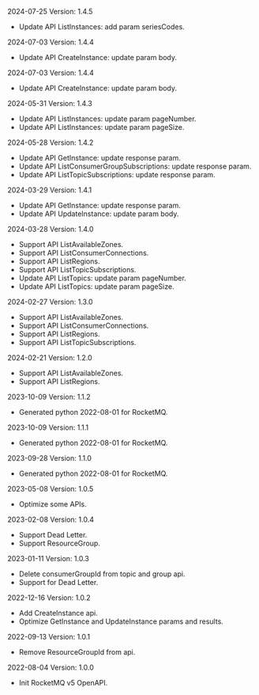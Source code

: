 2024-07-25 Version: 1.4.5
- Update API ListInstances: add param seriesCodes.


2024-07-03 Version: 1.4.4
- Update API CreateInstance: update param body.


2024-07-03 Version: 1.4.4
- Update API CreateInstance: update param body.


2024-05-31 Version: 1.4.3
- Update API ListInstances: update param pageNumber.
- Update API ListInstances: update param pageSize.


2024-05-28 Version: 1.4.2
- Update API GetInstance: update response param.
- Update API ListConsumerGroupSubscriptions: update response param.
- Update API ListTopicSubscriptions: update response param.


2024-03-29 Version: 1.4.1
- Update API GetInstance: update response param.
- Update API UpdateInstance: update param body.


2024-03-28 Version: 1.4.0
- Support API ListAvailableZones.
- Support API ListConsumerConnections.
- Support API ListRegions.
- Support API ListTopicSubscriptions.
- Update API ListTopics: update param pageNumber.
- Update API ListTopics: update param pageSize.


2024-02-27 Version: 1.3.0
- Support API ListAvailableZones.
- Support API ListConsumerConnections.
- Support API ListRegions.
- Support API ListTopicSubscriptions.


2024-02-21 Version: 1.2.0
- Support API ListAvailableZones.
- Support API ListRegions.


2023-10-09 Version: 1.1.2
- Generated python 2022-08-01 for RocketMQ.

2023-10-09 Version: 1.1.1
- Generated python 2022-08-01 for RocketMQ.

2023-09-28 Version: 1.1.0
- Generated python 2022-08-01 for RocketMQ.

2023-05-08 Version: 1.0.5
- Optimize some APIs.

2023-02-08 Version: 1.0.4
- Support Dead Letter.
- Support ResourceGroup.

2023-01-11 Version: 1.0.3
- Delete consumerGroupId from topic and group api.
- Support for Dead Letter.

2022-12-16 Version: 1.0.2
- Add CreateInstance api.
- Optimize GetInstance and UpdateInstance params and results.

2022-09-13 Version: 1.0.1
- Remove ResourceGroupId from api.

2022-08-04 Version: 1.0.0
- Init RocketMQ v5 OpenAPI.


